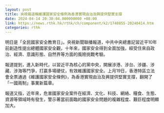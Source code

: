 ```yaml
---
layout: post
title: 央視報道稱維護國家安全條例為香港實現由治及興提供堅實支撐
date: 2024-04-14 20:30:04.000000000 +08:00
link: https://news.rthk.hk/rthk/ch/component/k2/1748855-20240414.htm
categories: rthk
---
```


明日是「全民國家安全教育日」。央視新聞聯播報道，中共中央總書記習近平10年前創造性提出總體國家安全觀，十年來，國家安全得到全面加強，經受住來自政治、經濟、意識形態、自然界等方面的風險挑戰考驗。

報道提到，進入新時代，以習近平為核心的黨中央，開展涉港、涉台、涉疆、涉藏、涉海等鬥爭，打贏多場硬仗，有效維護國家安全。上月19日，香港特區立法會全票通過《維護國家安全條例》，為香港實現由治及興提供堅實支撐，翻開了「一國兩制」事業新篇章。

報道又指，近年來，危害國家安全案件在經濟、文化、科技、網絡、糧食、生態、資源等領域時有發生，警示著當前面臨的國家安全問題的複雜程度、艱巨程度明顯加大。
